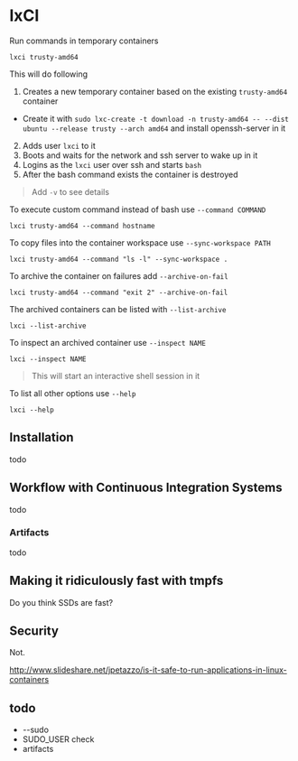 
# lxCI

Run commands in temporary containers

    lxci trusty-amd64

This will do following

1. Creates a new temporary container based on the existing `trusty-amd64` container
  - Create it with `sudo lxc-create -t download -n trusty-amd64 -- --dist ubuntu --release trusty --arch amd64` and install openssh-server in it
2. Adds user `lxci` to it
3. Boots and waits for the network and ssh server to wake up in it
4. Logins as the `lxci` user over ssh and starts `bash`
5. After the bash command exists the container is destroyed

> Add `-v` to see details

To execute custom command instead of bash use `--command COMMAND`

    lxci trusty-amd64 --command hostname

To copy files into the container workspace use `--sync-workspace PATH`

    lxci trusty-amd64 --command "ls -l" --sync-workspace .

To archive the container on failures add `--archive-on-fail`

    lxci trusty-amd64 --command "exit 2" --archive-on-fail

The archived containers can be listed with `--list-archive`

    lxci --list-archive

To inspect an archived container use `--inspect NAME`

    lxci --inspect NAME

> This will start an interactive shell session in it

To list all other options use `--help`

    lxci --help

## Installation

todo

## Workflow with Continuous Integration Systems

todo

### Artifacts

todo

## Making it ridiculously fast with tmpfs

Do you think SSDs are fast?

## Security

Not.

http://www.slideshare.net/jpetazzo/is-it-safe-to-run-applications-in-linux-containers

## todo

- --sudo
- SUDO\_USER check
- artifacts

